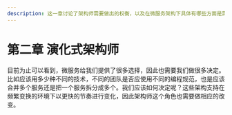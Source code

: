 ```yaml
---
description: 这一章讨论了架构师需要做出的权衡，以及在微服务架构下具体有哪些方面是需要我们考虑的。
---
```


# 第二章 演化式架构师

目前为止可以看到，微服务给我们提供了很多选择，因此也需要我们做很多决定。比如应该用多少种不同的技术，不同的团队是否应使用不同的编程规范，也是应该合并多个服务还是把一个服务拆分成多个。我们应该如何决定呢？这些架构支持在频繁变换的环境下以更快的节奏进行变化，因此架构师这个角色也需要做相应的改变。
